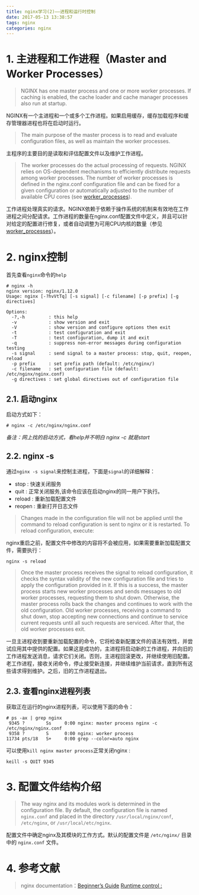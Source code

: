 ```yaml
---
title: nginx学习(2)——进程和运行时控制
date: 2017-05-13 13:38:57
tags: nginx
categories: nginx
---
```


# 1. 主进程和工作进程（Master and Worker Processes）

>  NGINX has one master process and one or more worker processes. If caching is enabled, the cache loader and cache manager processes also run at startup.

NGINX有一个主进程和一个或多个工作进程。如果启用缓存，缓存加载程序和缓存管理器进程也将在启动时运行。

> The main purpose of the master process is to read and evaluate configuration files, as well as maintain the worker processes.

主程序的主要目的是读取和评估配置文件以及维护工作进程。

> The worker processes do the actual processing of requests. NGINX relies on OS-dependent mechanisms to efficiently distribute requests among worker processes. The number of worker processes is defined in the nginx.conf configuration file and can be fixed for a given configuration or automatically adjusted to the number of available CPU cores (see [worker_processes](http://nginx.org/en/docs/ngx_core_module.html#worker_processes)).

工作进程处理真实的请求。NGINX依赖于依赖于操作系统的机制来有效地在工作进程之间分配请求。工作进程的数量在nginx.conf配置文件中定义，并且可以针对给定的配置进行修复，或者自动调整为可用CPU内核的数量（参见 [worker_processes](http://nginx.org/en/docs/ngx_core_module.html#worker_processes)）。


# 2. nginx控制
首先查看`nginx`命令的`help`
```shell
# nginx -h 
nginx version: nginx/1.12.0
Usage: nginx [-?hvVtTq] [-s signal] [-c filename] [-p prefix] [-g directives]

Options:
  -?,-h         : this help
  -v            : show version and exit
  -V            : show version and configure options then exit
  -t            : test configuration and exit
  -T            : test configuration, dump it and exit
  -q            : suppress non-error messages during configuration testing
  -s signal     : send signal to a master process: stop, quit, reopen, reload
  -p prefix     : set prefix path (default: /etc/nginx/)
  -c filename   : set configuration file (default: /etc/nginx/nginx.conf)
  -g directives : set global directives out of configuration file
```

## 2.1. 启动nginx
启动方式如下：
```shell
# nginx -c /etc/nginx/nginx.conf
```
*备注：网上找的启动方式，看help并不明白 nginx -c 就是start*

## 2.2. nginx -s
通过`nginx -s signal`来控制主进程，下面是`signal`的详细解释：
* stop : 快速关闭服务
* quit : 正常关闭服务,该命令应该在启动nginx的同一用户下执行。
* reload : 重新加载配置文件
* reopen : 重新打开日志文件

> Changes made in the configuration file will not be applied until the command to reload configuration is sent to nginx or it is restarted. To reload configuration, execute:

nginx重启之前，配置文件中修改的内容将不会被应用，如果需要重新加载配置文件，需要执行：
```shell
nginx -s reload
```

> Once the master process receives the signal to reload configuration, it checks the syntax validity of the new configuration file and tries to apply the configuration provided in it. If this is a success, the master process starts new worker processes and sends messages to old worker processes, requesting them to shut down. Otherwise, the master process rolls back the changes and continues to work with the old configuration. Old worker processes, receiving a command to shut down, stop accepting new connections and continue to service current requests until all such requests are serviced. After that, the old worker processes exit.

一旦主进程收到要重新加载配置的命令，它将检查新配置文件的语法有效性，并尝试应用其中提供的配置。如果这是成功的，主进程将启动新的工作进程，并向旧的工作进程发送消息，请求它们关闭。否则，主进程回滚更改，并继续使用旧配置。老工作进程，接收关闭命令，停止接受新连接，并继续维护当前请求，直到所有这些请求得到维护。之后，旧的工作进程退出。

## 2.3. 查看nginx进程列表
获取正在运行的nginx进程列表，可以使用下面的命令：
```shell
# ps -ax | grep nginx
 9345 ?        Ss     0:00 nginx: master process nginx -c /etc/nginx/nginx.conf
 9358 ?        S      0:00 nginx: worker process
11734 pts/18   S+     0:00 grep --color=auto nginx
```

可以使用`kill nginx master process`正常关闭nginx :
```shell
keill -s QUIT 9345
```

# 3. 配置文件结构介绍
> The way nginx and its modules work is determined in the configuration file. By default, the configuration file is named `nginx.conf` and placed in the directory `/usr/local/nginx/conf`, `/etc/nginx`, or `/usr/local/etc/nginx`.

配置文件中确定nginx及其模块的工作方式。默认的配置文件是 `/etc/nginx/` 目录中的 `nginx.conf` 文件。

# 4. 参考文献
> nginx documentation：[Beginner’s Guide](http://nginx.org/en/docs/beginners_guide.html)
> [Runtime control : ](https://www.nginx.com/resources/admin-guide/processes-and-runtime-control/)